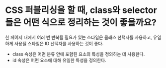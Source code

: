 # CSS 퍼블리싱을 할 때, class와 selector들은 어떤 식으로 정리하는 것이 좋을까요?
한 페이지 내에서 여러 번 반복될 필요가 있는 스타일은 클래스 선택자를 사용하고,
유일하게 사용될 스타일은 ID 선택자를 사용하는 것이 좋다.
- class 속성은 어떤 분류 안에 포함된 요소의 특성을 정의하는 데 사용한다.
- id 속성은 어떤 요소에 대해 유일한 특성을 정의한다.
